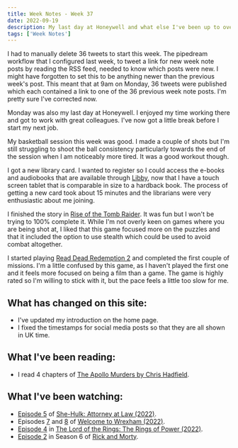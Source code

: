 ```yaml
---
title: Week Notes - Week 37
date: 2022-09-19
description: My last day at Honeywell and what else I've been up to over the last seven days.
tags: ['Week Notes']
---
```


I had to manually delete 36 tweets to start this week. The pipedream workflow that I configured last week, to tweet a link for new week note posts by reading the RSS feed, needed to know which posts were new. I might have forgotten to set this to be anything newer than the previous week's post. This meant that at 9am on Monday, 36 tweets were published which each contained a link to one of the 36 previous week note posts. I'm pretty sure I've corrected now.

Monday was also my last day at Honeywell. I enjoyed my time working there and got to work with great colleagues. I've now got a little break before I start my next job.

My basketball session this week was good. I made a couple of shots but I'm still struggling to shoot the ball consistency particularly towards the end of the session when I am noticeably more tired. It was a good workout though.

I got a new library card. I wanted to register so I could access the e-books and audiobooks that are available through [Libby](https://libbyapp.com), now that I have a touch screen tablet that is comparable in size to a hardback book. The process of getting a new card took about 15 minutes and the librarians were very enthusiastic about me joining.

I finished the story in [Rise of the Tomb Raider](https://stadia.google.com/game/rise-of-the-tomb-raider-20-year-celebration). It was fun but I won't be trying to 100% complete it. While I'm not overly keen on games where you are being shot at, I liked that this game focused more on the puzzles and that it included the option to use stealth which could be used to avoid combat altogether.

I started playing [Read Dead Redemption 2](https://stadia.google.com/game/rdr2) and completed the first couple of missions. I'm a little confused by this game, as I haven't played the first one and it feels more focused on being a film than a game. The game is highly rated so I'm willing to stick with it, but the pace feels a little too slow for me.

## What has changed on this site:

- I've updated my introduction on the home page.
- I fixed the timestamps for social media posts so that they are all shown in UK time.

## What I've been reading:

- I read 4 chapters of [The Apollo Murders by Chris Hadfield](/reading/9780735282353/).

## What I've been watching:

- [Episode 5](https://www.themoviedb.org/tv/92783-she-hulk-attorney-at-law/season/1/episode/5) of [She-Hulk: Attorney at Law (2022)](https://www.themoviedb.org/tv/92783-she-hulk-attorney-at-law/).
- Episodes [7](https://www.themoviedb.org/tv/126929-welcome-to-wrexham/season/1/episode/7) and [8](https://www.themoviedb.org/tv/126929-welcome-to-wrexham/season/1/episode/8) of [Welcome to Wrexham (2022)](https://www.themoviedb.org/tv/126929-welcome-to-wrexham/season/1).
- [Episode 4](https://www.themoviedb.org/tv/84773-the-lord-of-the-rings-the-rings-of-power/season/1/episode/4) in [The Lord of the Rings: The Rings of Power (2022)](https://www.themoviedb.org/tv/84773-the-lord-of-the-rings-the-rings-of-power/season/1).
- [Episode 2](https://www.themoviedb.org/tv/60625-rick-and-morty/season/6/episode/2) in Season 6 of [Rick and Morty](https://www.themoviedb.org/tv/60625-rick-and-morty).
